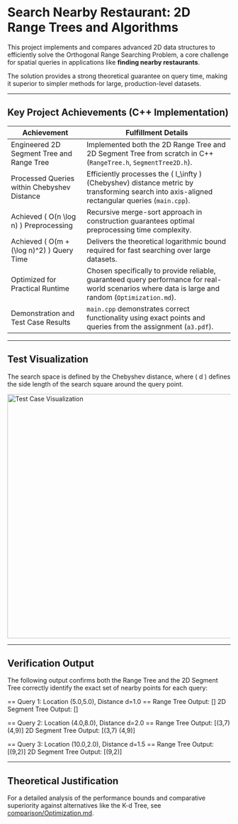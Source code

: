 # Search Nearby Restaurant: 2D Range Trees and Algorithms

This project implements and compares advanced 2D data structures to efficiently solve the Orthogonal Range Searching Problem, a core challenge for spatial queries in applications like **finding nearby restaurants**.

The solution provides a strong theoretical guarantee on query time, making it superior to simpler methods for large, production-level datasets.

---

## Key Project Achievements (C++ Implementation)

| Achievement | Fulfillment Details |
|-------------|---------------------|
| Engineered 2D Segment Tree and Range Tree | Implemented both the 2D Range Tree and 2D Segment Tree from scratch in C++ (`RangeTree.h`, `SegmentTree2D.h`). |
| Processed Queries within Chebyshev Distance | Efficiently processes the \( l_\infty \) (Chebyshev) distance metric by transforming search into axis-aligned rectangular queries (`main.cpp`). |
| Achieved \( O(n \log n) \) Preprocessing | Recursive merge-sort approach in construction guarantees optimal preprocessing time complexity. |
| Achieved \( O(m + (\log n)^2) \) Query Time | Delivers the theoretical logarithmic bound required for fast searching over large datasets. |
| Optimized for Practical Runtime | Chosen specifically to provide reliable, guaranteed query performance for real-world scenarios where data is large and random (`Optimization.md`). |
| Demonstration and Test Case Results | `main.cpp` demonstrates correct functionality using exact points and queries from the assignment (`a3.pdf`). |

---

## Test Visualization

The search space is defined by the Chebyshev distance, where \( d \) defines the side length of the search square around the query point.

<img src="comparison/test-case_visual_aid.jpg" alt="Test Case Visualization" width="550"/>

---

## Verification Output

The following output confirms both the Range Tree and the 2D Segment Tree correctly identify the exact set of nearby points for each query:

== Query 1: Location (5.0,5.0), Distance d=1.0 ==
Range Tree Output: []
2D Segment Tree Output: []

== Query 2: Location (4.0,8.0), Distance d=2.0 ==
Range Tree Output: [(3,7) (4,9)]
2D Segment Tree Output: [(3,7) (4,9)]

== Query 3: Location (10.0,2.0), Distance d=1.5 ==
Range Tree Output: [(9,2)]
2D Segment Tree Output: [(9,2)]

---

## Theoretical Justification

For a detailed analysis of the performance bounds and comparative superiority against alternatives like the K-d Tree, see [comparison/Optimization.md](comparison/Optimization.md).
